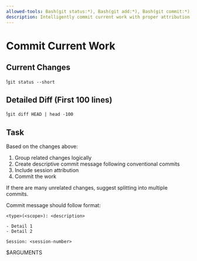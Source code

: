 ```yaml
---
allowed-tools: Bash(git status:*), Bash(git add:*), Bash(git commit:*), Bash(git diff:*)
description: Intelligently commit current work with proper attribution
---
```


# Commit Current Work

## Current Changes
!`git status --short`

## Detailed Diff (First 100 lines)
!`git diff HEAD | head -100`

## Task
Based on the changes above:
1. Group related changes logically
2. Create descriptive commit message following conventional commits
3. Include session attribution
4. Commit the work

If there are many unrelated changes, suggest splitting into multiple commits.

Commit message should follow format:
```
<type>(<scope>): <description>

- Detail 1
- Detail 2

Session: <session-number>
```

$ARGUMENTS